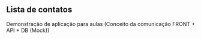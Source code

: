 ## Lista de contatos

Demonstração de aplicação para aulas (Conceito da comunicação FRONT + API + DB (Mock))